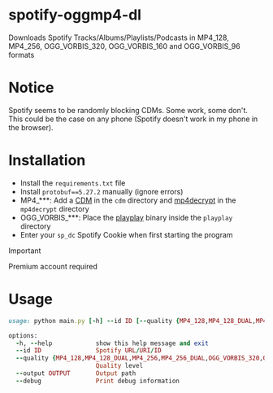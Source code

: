 # spotify-oggmp4-dl
Downloads Spotify Tracks/Albums/Playlists/Podcasts in MP4_128, MP4_256, OGG_VORBIS_320, OGG_VORBIS_160 and OGG_VORBIS_96 formats 

# Notice
Spotify seems to be randomly blocking CDMs. Some work, some don't. \
This could be the case on any phone (Spotify doesn't work in my phone in the browser).

# Installation
+ Install the `requirements.txt` file
+ Install `protobuf==5.27.2` manually (ignore errors)
+ MP4_***: Add a [CDM](https://forum.videohelp.com/threads/408031-Dumping-Your-own-L3-CDM-with-Android-Studio) in the `cdm` directory and [mp4decrypt](https://www.bento4.com/downloads/) in the `mp4decrypt` directory
+ OGG_VORBIS_***: Place the [playplay](https://duckduckgo.com/?q=playplay+decryptor) binary inside the `playplay` directory
+ Enter your `sp_dc` Spotify Cookie when first starting the program

> [!IMPORTANT]  
> Premium account required

# Usage
```ruby
usage: python main.py [-h] --id ID [--quality {MP4_128,MP4_128_DUAL,MP4_256,MP4_256_DUAL,OGG_VORBIS_320,OGG_VORBIS_160,OGG_VORBIS_96}] [--output OUTPUT] [--debug]

options:
  -h, --help            show this help message and exit
  --id ID               Spotify URL/URI/ID
  --quality {MP4_128,MP4_128_DUAL,MP4_256,MP4_256_DUAL,OGG_VORBIS_320,OGG_VORBIS_160,OGG_VORBIS_96}
                        Quality level
  --output OUTPUT       Output path
  --debug               Print debug information
```
